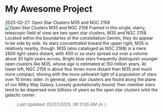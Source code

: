 # My Awesome Project

<!-- APOD Start -->
2025-02-27: Open Star Clusters M35 and NGC 2158
![Open Star Clusters M35 and NGC 2158](https://apod.nasa.gov/apod/image/2502/M35_NGC2158_1024.jpg)
Framed in this single, starry, telescopic field of view are two open star clusters, M35 and NGC 2158. Located within the boundaries of the constellation Gemini, they do appear to be side by side. Its stars concentrated toward the upper right, M35 is relatively nearby, though. M35 (also cataloged as NGC 2168) is a mere 2800 light-years distant, with 400 or so stars spread out over a volume about 30 light-years across. Bright blue stars frequently distinguish younger open clusters like M35, whose age is estimated at 150 million years. At lower left, NGC 2158 is about four times more distant than M35 and much more compact, shining with the more yellowish light of a population of stars over 10 times older. In general, open star clusters are found along the plane of our Milky Way Galaxy. Loosely gravitationally bound, their member stars tend to be dispersed over billions of years as the open star clusters orbit the galactic center.
> _Last Updated: 02/27/2025, 08:11:55 AM (in )_
<!-- APOD End -->
